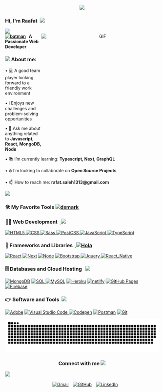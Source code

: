 <p align="center">
   <a href="#--hi-im-raafat---"> <img src="https://readme-typing-svg.herokuapp.com?font=Architects+Daughter&color=7AF79A&size=30&lines=MERN+Stack+Developer;"></a>
</p>

<h3 align="left">  <b>
Hi, I'm Raafat&nbsp </b>
  <a href="#--hi-im-raafat---"> <img src="https://media.giphy.com/media/hvRJCLFzcasrR4ia7z/giphy.gif" width="32"></a>
</h3>
<p>  <a href="#--hi-im-raafat---"><img src="https://raw.githubusercontent.com/andreasbm/readme/master/assets/lines/aqua.png" width="50%" align="left"> </a></p>


<a align="center" href="#--hi-im-raafat---">
  <img align="right" top="200" height="355" width="385" alt="GIF" src="https://media.giphy.com/media/SWoSkN6DxTszqIKEqv/giphy.gif">
</a>


<h4 align="left"> <a href="#--hi-im-raafat---"><img src='https://c.tenor.com/--AQwe1rA8EAAAAi/batman-pixel-art.gif' alt="batman" width="30px"></a> &nbsp A Passionate Web Developer </h4>
<div align="left">
    <h3> <a href="#--hi-im-raafat---"><img src="https://media.giphy.com/media/ObNTw8Uzwy6KQ/giphy.gif" width="22px"></a> About me:</h3>
   <p>• 💻 A good team player looking forward to a friendly work environment</p>
  <p>• ℹ️ Enjoys new challenges and problem-solving opportunities</p>
    <p>• 💬 Ask me about anything related to <b>Javascript, React, MongoDB, Node</b></p>
           <p>• 📚 I’m currently learning: <b>Typescript, Next, GraphQL</b></p>
<p> • ❄️ I’m looking to collaborate on <b>Open Source Projects</b></p>
        <p>• 📫 How to reach me: <b>rafat.saleh1313@gmail.com</b></p>
</div> <a href="#--hi-im-raafat---">
<img src="https://raw.githubusercontent.com/andreasbm/readme/master/assets/lines/aqua.png"></a>



<h3><b> 🛠️ <b>My Favorite Tools</b> </b><a href="#-%EF%B8%8F-my-favorite-tools--"> <img alt="dsmark" height="37px" width="40px" src="https://c.tenor.com/P7zWdgA3E2EAAAAi/spunchbob-the-g.gif"></a></h3>

<h3>👨‍💻 Web Development &nbsp<a href="#-%EF%B8%8F-my-favorite-tools--"> <img src = "https://media2.giphy.com/media/QssGEmpkyEOhBCb7e1/giphy.gif?cid=ecf05e47a0n3gi1bfqntqmob8g9aid1oyj2wr3ds3mg700bl&rid=giphy.gif" width = "22px"></a> </h3>
<p>
      <a href="#-%EF%B8%8F-my-favorite-tools--">    <img src="https://img.shields.io/badge/HTML%20-%23E34F26.svg?logo=html5&logoColor=white" alt="HTML5" title="HTML5" height="25" />   </a>
      <a href="#-%EF%B8%8F-my-favorite-tools--">     <img alt="CSS" src="https://img.shields.io/badge/CSS%20-%231572B6.svg?logo=css3&logoColor=white"  alt="CSS3" title="CSS3" height="25" > </a>
      <a href="#-%EF%B8%8F-my-favorite-tools--">   <img src="https://img.shields.io/badge/Sass%20-%23E34F26.svg?logo=Sass&logoColor=white" alt="Sass" title="Sass" height="25" /> </a>
        <a href="#-%EF%B8%8F-my-favorite-tools--">  <img src="https://img.shields.io/badge/PostCSS-282C34?logo=PostCSS&logoColor=white" alt="PostCSS" title="PostCSS" height="25" /> </a>
        <a href="#-%EF%B8%8F-my-favorite-tools--">  <img src="https://img.shields.io/badge/JavaScript%20-%23F7DF1E.svg?logo=javascript&logoColor=black" alt="JavaScript" title="JavaScript" height="25" /> </a>
        <a href="#-%EF%B8%8F-my-favorite-tools--">  <img src="https://img.shields.io/badge/TypeScript%20-%231572B6.svg?logo=TypeScript&logoColor=white" alt="TypeScript" title="TypeScript" height="25" /></a>
</p>

<h3>🧰 Frameworks and Libraries &nbsp<a href="#-%EF%B8%8F-my-favorite-tools--"> <img alt="Hola" height="30px" width="40px" src="https://emojipedia-us.s3.amazonaws.com/source/skype/289/ghost_1f47b.png" width="22px"></a></h3>
<p>
    <a href="#-%EF%B8%8F-my-favorite-tools--">  
      <img src="https://img.shields.io/badge/React-0078ff.svg?style=for-the-badge&logo=react&logoColor=61DAFB" alt="React" title="React" height="25" /></a>
     <a href="#-%EF%B8%8F-my-favorite-tools--">
  <img src="https://img.shields.io/badge/Next-0078d7.svg?logo=NextJS" alt="Next" title="Next" height="25" /></a>
    <a href="#-%EF%B8%8F-my-favorite-tools--">
   <img src="https://img.shields.io/badge/Node.js%20-%2343853D.svg?logo=node.js&logoColor=white" alt="Node" title="Node" height="25" /></a>
    <a href="#-%EF%B8%8F-my-favorite-tools--">
  <img src="https://img.shields.io/badge/Bootstrap-563D7C?style=for-the-badge&logo=bootstrap&logoColor=white" alt="Bootstrap" title="Bootstrap" height="25" />
  </a>
     <a href="#-%EF%B8%8F-my-favorite-tools--">
  <img src="https://img.shields.io/badge/Jquery%20-%23F7DF1E.svg?logo=Jquery" alt="Jquery" title="Jquery" height="25" />  </a>
    <a href="#-%EF%B8%8F-my-favorite-tools--">
        <img src="https://img.shields.io/badge/React_Native-0078a0.svg?style=for-the-badge&logo=react&logoColor=61DAFB" alt="React_Native" title="React_Native" height="25" /> </a>
</p>

<h3>🗄️ Databases and Cloud Hosting &nbsp <a href="#%EF%B8%8F-databases-and-cloud-hosting--"><img src="https://media.giphy.com/media/qjqUcgIyRjsl2/giphy.gif" width="70"/></a></h3>
<p>
   <a href="#-frameworks-and-libraries--"><img alt="MongoDB" src ="https://img.shields.io/badge/MongoDB%20-%23F7DF1E.svg?logo=MongoDB&logoColor=white" title="MongoDB" height="25" ></a>
     <a href="#-frameworks-and-libraries--">   <img src="https://img.shields.io/badge/SQL%20-%23025E8C.svg?logo=amazon-dynamodb&logoColor=white" alt="SQL" title="SQL" height="25" />
  </a>
      <a href="#-frameworks-and-libraries--"><img alt="MySQL" src="https://img.shields.io/badge/MySQL-00000F?style=for-the-badge&logo=mysql&logoColor=white" alt="MySQL" title="MySQL" height="25" ></a>
    <a href="#-frameworks-and-libraries--"><img alt="Heroku" src="https://img.shields.io/badge/Heroku%20-%23430098.svg?logo=heroku&logoColor=white" alt="Heroku" title="Heroku" height="25" ></a>
   <a href="#-frameworks-and-libraries--"><img alt="netlify" src ="https://img.shields.io/badge/netlify-563D7C?style=for-the-badge?logo=netlify&logoColor=white" title="Netlify" height="25" ></a>
  <a href="#-frameworks-and-libraries--"><img alt="GitHub Pages" src="https://img.shields.io/badge/GitHub%20Pages-%23327FC7.svg?logo=github&logoColor=white" alt="GitHub Pages" title="GitHub Pages" height="25" ></a>
    <a href="#-frameworks-and-libraries--"><img alt="Firebase" src ="https://img.shields.io/badge/Firebase-%23316192.svg?logo=firebase&logoColor=white" title="Firebase" height="25" ></a>
</p>
<h3>👉 Software and Tools &nbsp<a href="#-frameworks-and-libraries--"><img src="https://emojis.slackmojis.com/emojis/images/1531849430/4246/blob-sunglasses.gif?1531849430" width="28"/></h3>
<p>
      <a href="#%EF%B8%8F-databases-and-cloud-hosting--"><img alt="Adobe" src="https://img.shields.io/badge/Adobe%20-%23FF0000.svg?logo=adobe&logoColor=white" alt="Adobe" title="Adobe" height="25" ></a>
    <a href="#%EF%B8%8F-databases-and-cloud-hosting--">
       <img alt="Visual Studio Code" src="https://img.shields.io/badge/Visual%20Studio%20Code-0078d7.svg?logo=visual-studio-code&logoColor=white" alt="Visual Studio Code" title="Visual Studio Code" height="25">
  </a>
    <a href="#%EF%B8%8F-databases-and-cloud-hosting--"><img alt="Codepen" src="https://img.shields.io/badge/Codepen-000000.svg?logo=codepen&logoColor=white" alt="Codepen" title="Codepen" height="25" ></a>
    <a href="#%EF%B8%8F-databases-and-cloud-hosting--"><img alt="Postman" src="https://img.shields.io/badge/Postman-FF6C37?logo=postman&logoColor=white" alt="postman" title="postman" height="25" ></a>
    <a href="#%EF%B8%8F-databases-and-cloud-hosting--"><img alt="Git" src="https://img.shields.io/badge/Git%20-%23F05033.svg?logo=git&logoColor=white" alt="Git" title="Git" height="25" ></a>
</p>


<div align="center">
  <a href="#%EF%B8%8F-databases-and-cloud-hosting--">
  <img  src="https://github.com/1999AZZAR/1999AZZAR/blob/main/resources/img/grid-snake.svg"
       alt="snake" /></a>
</div>


<h3 align="center" ><b>Connect with me</b> <a href="#%EF%B8%8F-databases-and-cloud-hosting--"><img src='https://raw.githubusercontent.com/ShahriarShafin/ShahriarShafin/main/Assets/handshake.gif' width="60px"></a></h3>
<a href="#%EF%B8%8F-databases-and-cloud-hosting--"><img src="https://raw.githubusercontent.com/andreasbm/readme/master/assets/lines/aqua.png"></a>

<p align="center">
 <div align="center"  class="icons-social" style="margin-left: 10px;">
     <a style="margin-left: 10px;" target="_blank" href="mailto:rafat.saleh1313@gmail.com">
		<img src="https://img.icons8.com/bubbles/50/000000/gmail.png" alt="Gmail"/></a>
<!--    <a style="margin-left: 10px;" target="_blank" href="https://twitter.com/Rafat331">
			<img src="https://img.icons8.com/doodle/1x/twitter-squared--v2.png" ></a> -->
        <a style="margin-left: 10px;" target="_blank" href="https://github.com/Raafat-Saleh">
		<img src="https://img.icons8.com/bubbles/50/000000/github.png" alt="GitHub"/></a>
		   <a style="margin-left: 10px;"  target="_blank" href="https://www.linkedin.com/in/ra-f-at-5b31ba215/">
			 <img src="https://img.icons8.com/bubbles/50/000000/linkedin.png" alt="LinkedIn"/></a>
      </div>
</p>
